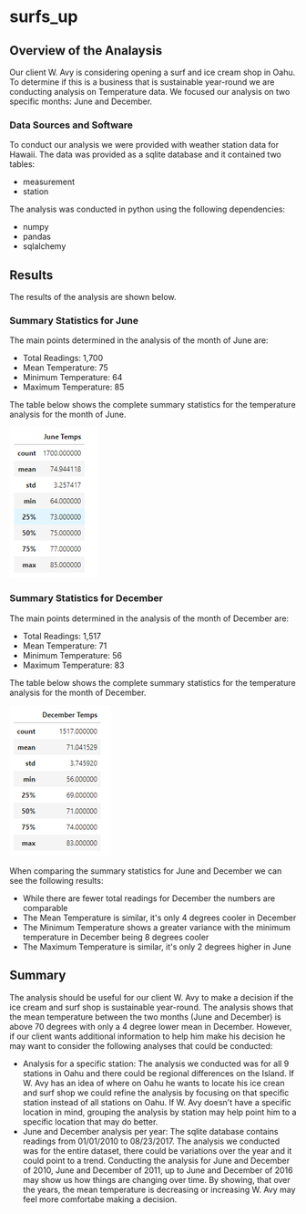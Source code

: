 # surfs_up

## Overview of the Analaysis
Our client W. Avy is considering opening a surf and ice cream shop in Oahu. To determine if this is a business that is sustainable year-round we are conducting analysis on Temperature data. We focused our analysis on two specific months: June and December. 

### Data Sources and Software
To conduct our analysis we were provided with weather station data for Hawaii. The data was provided as a sqlite database and it contained two tables: 
 - measurement
 - station

The analysis was conducted in python using the following dependencies:
 - numpy
 - pandas
 - sqlalchemy 

## Results
The results of the analysis are shown below.

### Summary Statistics for June
The main points determined in the analysis of the month of June are:
 - Total Readings: 1,700
 - Mean Temperature: 75
 - Minimum Temperature: 64
 - Maximum Temperature: 85 

The table below shows the complete summary statistics for the temperature analysis for the month of June. 

![june_summary](https://github.com/kkoehn8/surfs_up/blob/main/Images/JuneTemperatures.PNG)

### Summary Statistics for December
The main points determined in the analysis of the month of December are:
 - Total Readings: 1,517
 - Mean Temperature: 71
 - Minimum Temperature: 56
 - Maximum Temperature: 83 

The table below shows the complete summary statistics for the temperature analysis for the month of December. 

![dec_summary](https://github.com/kkoehn8/surfs_up/blob/main/Images/DecemberTemperature.PNG)

When comparing the summary statistics for June and December we can see the following results:
 - While there are fewer total readings for December the numbers are comparable
 - The Mean Temperature is similar, it's only 4 degrees cooler in December
 - The Minimum Temperature shows a greater variance with the minimum temperature in December being 8 degrees cooler
 - The Maximum Temperature is similar, it's only 2 degrees higher in June

## Summary
The analysis should be useful for our client W. Avy to make a decision if the ice cream and surf shop is sustainable year-round. The analysis shows that the mean temperature between the two months (June and December) is above 70 degrees with only a 4 degree lower mean in December. However, if our client wants additional information to help him make his decision he may want to consider the following analyses that could be conducted:
 - Analysis for a specific station: The analysis we conducted was for all 9 stations in Oahu and there could be regional differences on the Island. If W. Avy has an idea of where on Oahu he wants to locate his ice crean and surf shop we could refine the analysis by focusing on that specific station instead of all stations on Oahu. If W. Avy doesn't have a specific location in mind, grouping the analysis by station may help point him to a specific location that may do better. 
 - June and December analysis per year: The sqlite database contains readings from 01/01/2010 to 08/23/2017. The analysis we conducted was for the entire dataset, there could be variations over the year and it could point to a trend. Conducting the analysis for June and December of 2010, June and December of 2011, up to June and December of 2016 may show us how things are changing over time. By showing, that over the years, the mean temperature is decreasing or increasing W. Avy may feel more comfortabe making a decision.

